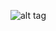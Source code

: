 ![alt tag](https://raw.githubusercontent.com/lnikod4s/Telerik-Software-Academy/master/Modul%201/Sources/curriculum.png)
